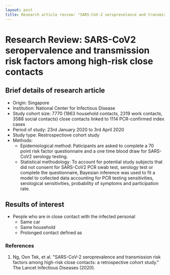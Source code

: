 ```yaml
---
layout: post
title: Research article review: "SARS-CoV-2 seroprevelance and transmission risk factors among high-risk close contacts: a retrospective cohort study"
---
```

# Research Review: SARS-CoV2 seropervalence and transmission risk factors among high-risk close contacts

## Brief details of research article
- Origin: Singapore
- Institution: National Center for Infectious Disease
- Study cohort size: 7770 (1863 household contacts, 2319 work contacts, 3588 social contacts) close contacts linked to 1114 PCR-confirmed index cases
- Period of study: 23rd January 2020 to 3rd April 2020
- Study type: Restrospectiove cohort study
- Methods:
  - Epidemiological method: Paticipants are asked to complete a 70 point risk factor questionnaire and a one time blood draw for SARS-CoV2 serology testing.
  - Statistical methodology: To account for potential study subjects that did not consent for SARS-CoV2 PCR swab test, serology test or complete the questionnaire, Bayesian inference was used to fit a model to collected data accounting for PCR testing sensitivities, serological sensitivities, probability of symptoms and participation rate.

## Results of interest
- People who are in close contact with the infected personal
  - Same car
  - Same household
  - Prolonged contact defined as

### References
1. Ng, Oon Tek, et al. "SARS-CoV-2 seroprevalence and transmission risk factors among high-risk close contacts: a retrospective cohort study." The Lancet Infectious Diseases (2020).
